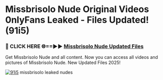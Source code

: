 # Missbrisolo Nude Original Videos 0nlyFans Leaked - Files Updated! (91i5)

<h3>🔴 CLICK HERE 🌐==►► <a href="https://tinyurl.com/5h6xmrr3" rel="nofollow">Missbrisolo Nude Updated Files</a></h3>

Get Missbrisolo Nude and all content. Now you can access all videos and pictures of Missbrisolo Nude. New Updated Files 2025!

[![91i5](https://i.imgur.com/KVD873Z.gif)](https://tinyurl.com/5h6xmrr3)
missbrisolo leaked nudes